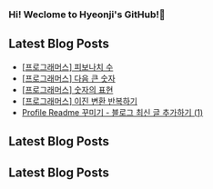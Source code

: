 ### Hi! Weclome to Hyeonji's GitHub!🌱

<!-- BLOG-POST-LIST:START -->
<!-- BLOG-POST-LIST:START -->
## Latest Blog Posts
- [[프로그래머스] 피보나치 수](http://jjrdd.tistory.com/82)
- [[프로그래머스] 다음 큰 숫자](http://jjrdd.tistory.com/81)
- [[프로그래머스] 숫자의 표현](http://jjrdd.tistory.com/80)
- [[프로그래머스] 이진 변환 반복하기](http://jjrdd.tistory.com/79)
- [Profile Readme 꾸미기 - 블로그 최신 글 추가하기 (1)](http://jjrdd.tistory.com/78)
<!-- BLOG-POST-LIST:END -->
## Latest Blog Posts
<!-- BLOG-POST-LIST:END -->
## Latest Blog Posts
<!-- BLOG-POST-LIST:END -->
